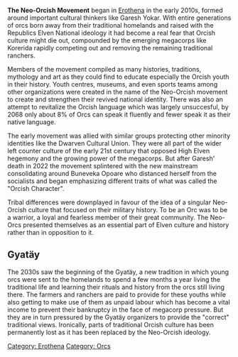 **The Neo-Orcish Movement** began in [Erothena](Erothena "wikilink") in
the early 2010s, formed around important cultural thinkers like Garesh
Yokar. With entire generations of orcs born away from their traditional
homelands and raised with the Republics Elven National ideology it had
become a real fear that Orcish culture might die out, compounded by the
emerging megacorps like Korerida rapidly competing out and removing the
remaining traditional ranchers.

Members of the movement compiled as many histories, traditions,
mythology and art as they could find to educate especially the Orcish
youth in their history. Youth centres, museums, and even sports teams
among other organizations were created in the name of the Neo-Orcish
movement to create and strengthen their revived national identity. There
was also an attempt to revitalize the Orcish language which was largely
unsuccesful, by 2068 only about 8% of Orcs can speak it fluently and
fewer speak it as their native language.

The early movement was allied with similar groups protecting other
minority identities like the Dwarven Cultural Union. They were all part
of the wider left counter culture of the early 21st century that opposed
High Elven hegemony and the growing power of the megacorps. But after
Garesh' death in 2022 the movement splintered with the new mainstream
consolidating around Buneveka Opoare who distanced herself from the
socialists and began emphasizing different traits of what was called the
"Orcish Character".

Tribal differences were downplayed in favour of the idea of a singular
Neo-Orcish culture that focused on their military history. To be an Orc
was to be a warrior, a loyal and fearless member of their great
community. The Neo-Orcs presented themselves as an essential part of
Elven culture and history rather than in opposition to it.

## Gyatäy

The 2030s saw the beginning of the Gyatäy, a new tradition in which
young orcs were sent to the homelands to spend a few months a year
living the traditional life and learning their rituals and history from
the orcs still living there. The farmers and ranchers are paid to
provide for these youths while also getting to make use of them as
unpaid labour which has become a vital income to prevent their
bankruptcy in the face of megacorp pressure. But they are in turn
pressured by the Gyatäy organizers to provide the "correct" traditional
views. Ironically, parts of traditional Orcish culture has been
permanently lost as it has been replaced by the Neo-Orcish ideology.

[Category: Erothena](Category:_Erothena "wikilink") [Category:
Orcs](Category:_Orcs "wikilink")